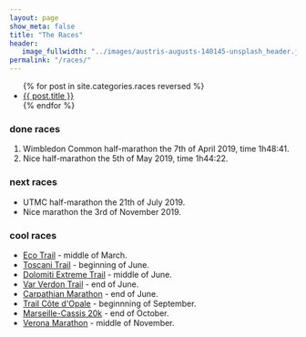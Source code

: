 ```yaml
---
layout: page
show_meta: false
title: "The Races"
header:
   image_fullwidth: "../images/austris-augusts-140145-unsplash_header.jpg"
permalink: "/races/"
---
```

<ul>
    {% for post in site.categories.races reversed %}
    <li><a href="{{ site.url }}{{ site.baseurl }}{{ post.url }}">{{ post.title }}</a></li>
    {% endfor %}
</ul>

### done races
1. Wimbledon Common half-marathon the 7th of April 2019, time 1h48:41. 
2. Nice half-marathon  the 5th of May 2019, time 1h44:22. 

### next races
* UTMC half-marathon the 21th of July 2019.
* Nice marathon the 3rd of November 2019.

### cool races

* <a href="https://paris.ecotrail.com/" target="_blank">Eco Trail</a> - middle of March.
* <a href="http://www.chianticlassicomarathon.com/en/" target="_blank">Toscani Trail</a> - beginning of June.
* <a href="http://www.dolomitiextremetrail.com/index.html" target="_blank">Dolomiti Extreme Trail</a> - middle of June.
* <a href="https://www.varverdoncanyonchallenge.com" target="_blank">Var Verdon Trail</a> - end of June.
* <a href="https://www.maratondhl.ro/?lang=en" target="_blank">Carpathian Marathon</a> - end of June.
* <a href="https://www.trailcotedopale.com/42km" target="_blank">Trail Côte d'Opale</a> - beginnning of September.
* <a href="https://www.marseille-cassis.com/en/infos-pratiques/infos-course
" target="_blank">Marseille-Cassis 20k</a> - end of October.
* <a href="http://www.veronamarathon.it/?RL=1" target="_blank">Verona Marathon</a> - middle of November.




